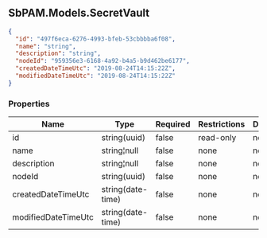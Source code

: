 
<h2 id="tocS_SbPAM.Models.SecretVault">SbPAM.Models.SecretVault</h2>

<a id="schemasbpam.models.secretvault"></a>
<a id="schema_SbPAM.Models.SecretVault"></a>
<a id="tocSsbpam.models.secretvault"></a>
<a id="tocssbpam.models.secretvault"></a>

```json
{
  "id": "497f6eca-6276-4993-bfeb-53cbbbba6f08",
  "name": "string",
  "description": "string",
  "nodeId": "959356e3-6168-4a92-b4a5-b9d462be6177",
  "createdDateTimeUtc": "2019-08-24T14:15:22Z",
  "modifiedDateTimeUtc": "2019-08-24T14:15:22Z"
}

```

### Properties

|Name|Type|Required|Restrictions|Description|
|---|---|---|---|---|
|id|string(uuid)|false|read-only|none|
|name|string¦null|false|none|none|
|description|string¦null|false|none|none|
|nodeId|string(uuid)|false|none|none|
|createdDateTimeUtc|string(date-time)|false|none|none|
|modifiedDateTimeUtc|string(date-time)|false|none|none|


